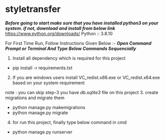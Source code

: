 # styletransfer

_**Before going to start make sure that you have installed python3 on your system. if not, download and install from below link**_
https://www.python.org/downloads/
Python :: 3.8.10

For First Time Run, Follow Instructions Given Below :-
***Open Command Prompt or Terminal And Type Below Commands Sequencially***

1. Install all dependency which is required for this project
 - pip install -r requirements.txt

2. If you are windows users install VC_redist.x86.exe or VC_redist.x64.exe based on your system requirement

note : you can skip step-3 you have *db.sqlite3* file on this project
3. create migrations and migrate them
 - python manage.py makemigrations
 - python manage.py migrate

4. for run this project, finally type below command in cmd
 - python manage.py runserver


